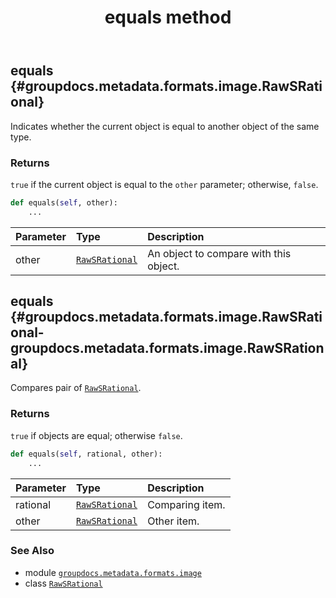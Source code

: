 ﻿---
title: equals method
second_title: GroupDocs.Metadata for Python via .NET API References
description: 
type: docs
url: /python-net/groupdocs.metadata.formats.image/rawsrational/equals/
is_root: false
weight: 20
---

## equals {#groupdocs.metadata.formats.image.RawSRational}

Indicates whether the current object is equal to another object of the same type.


### Returns 


`true` if the current object is equal to the `other` parameter; otherwise, `false`.


```python
def equals(self, other):
    ...
```


| Parameter | Type | Description |
| :- | :- | :- |
| other | [`RawSRational`](/metadata/python-net/groupdocs.metadata.formats.image/rawsrational) | An object to compare with this object. |


## equals {#groupdocs.metadata.formats.image.RawSRational-groupdocs.metadata.formats.image.RawSRational}

Compares pair of [`RawSRational`](/metadata/python-net/groupdocs.metadata.formats.image/rawsrational).


### Returns 


`true` if objects are equal; otherwise `false`.


```python
def equals(self, rational, other):
    ...
```


| Parameter | Type | Description |
| :- | :- | :- |
| rational | [`RawSRational`](/metadata/python-net/groupdocs.metadata.formats.image/rawsrational) | Comparing item. |
| other | [`RawSRational`](/metadata/python-net/groupdocs.metadata.formats.image/rawsrational) | Other item. |



### See Also
* module [`groupdocs.metadata.formats.image`](../../)
* class [`RawSRational`](/metadata/python-net/groupdocs.metadata.formats.image/rawsrational)
